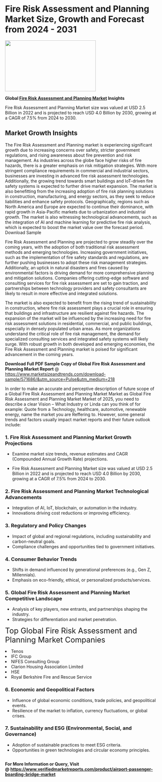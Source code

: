 <H1>Fire Risk Assessment and Planning Market Size, Growth and Forecast from 2024 - 2031</H1><img class="aligncenter size-medium wp-image-584254" src="https://thirdeyenews.in/wp-content/uploads/2024/09/Global-Market-Research-300x168.jpeg" alt="" width="300" height="168" /><p><strong>Global&nbsp;<a href="https://www.marketsizeandtrends.com/download-sample/571686/&amp;utm_source=Pulse&amp;utm_medium=218">Fire Risk Assessment and Planning Market</a> Insights</strong></p><p>Fire Risk Assessment and Planning Market size was valued at USD 2.5 Billion in 2022 and is projected to reach USD 4.0 Billion by 2030, growing at a CAGR of 7.5% from 2024 to 2030.</p><p><h2>Market Growth Insights</h2> <p>The Fire Risk Assessment and Planning market is experiencing significant growth due to increasing concerns over safety, stricter government regulations, and rising awareness about fire prevention and risk management. As industries across the globe face higher risks of fire hazards, there is a greater emphasis on risk mitigation strategies. With more stringent compliance requirements in commercial and industrial sectors, businesses are investing in advanced fire risk assessment technologies. Additionally, the growing trend towards smart buildings and IoT-driven fire safety systems is expected to further drive market expansion. The market is also benefitting from the increasing adoption of fire risk planning solutions in construction, manufacturing, and energy sectors, as they seek to reduce liabilities and enhance safety protocols. Geographically, regions such as North America and Europe are expected to continue their dominance, with rapid growth in Asia-Pacific markets due to urbanization and industrial growth. The market is also witnessing technological advancements, such as the integration of AI and machine learning for predictive fire risk analysis, which is expected to boost the market value over the forecast period. Download Sample</p> <p>Fire Risk Assessment and Planning are projected to grow steadily over the coming years, with the adoption of both traditional risk assessment methods and emerging technologies. Increasing government initiatives, such as the implementation of fire safety standards and regulations, are further pushing businesses to adopt these risk management strategies. Additionally, an uptick in natural disasters and fires caused by environmental factors is driving demand for more comprehensive planning and mitigation solutions. Companies offering cutting-edge software and consulting services for fire risk assessment are set to gain traction, and partnerships between technology providers and safety consultants are likely to result in more effective and integrated solutions.</p> <p>The market is also expected to benefit from the rising trend of sustainability in construction, where fire risk assessment plays a crucial role in ensuring that buildings and infrastructure are resilient against fire hazards. The expansion of the market will be influenced by the increasing need for fire risk assessment solutions in residential, commercial, and public buildings, especially in densely populated urban areas. As more organizations understand the critical role of fire risk management, the demand for specialized consulting services and integrated safety systems will likely surge. With robust growth in both developed and emerging economies, the Fire Risk Assessment and Planning market is poised for significant advancement in the coming years.</p> <p></p><p><span class=""><strong>Download Full PDF Sample Copy of Global Fire Risk Assessment and Planning Market Report</strong> @ <a href="https://www.marketsizeandtrends.com/download-sample/571686/&amp;utm_source=Pulse&amp;utm_medium=218" target="_blank">https://www.marketsizeandtrends.com/download-sample/571686/&amp;utm_source=Pulse&amp;utm_medium=218</a></span></p><p>In order to make an accurate and perceptive description of future scope of a Global&nbsp;Fire Risk Assessment and Planning Market Market as Global&nbsp;Fire Risk Assessment and Planning Market Market of 2025, you need to describe a clear Vision &ndash; What Industry or Linda can you think of for example: Quote from a Technology, healthcare, automotive, renewable energy, name the market you are Reffering to. However, some general trends and factors usually impact market reports and their future outlook include:</p><h3>1.&nbsp;<strong>Fire Risk Assessment and Planning Market Growth Projections</strong></h3><ul><li>Examine market size trends, revenue estimates and CAGR (Compounded Annual Growth Rate) projections.</li><li><p>Fire Risk Assessment and Planning Market size was valued at USD 2.5 Billion in 2022 and is projected to reach USD 4.0 Billion by 2030, growing at a CAGR of 7.5% from 2024 to 2030.</p></li></ul><h3>2.&nbsp;<strong>Fire Risk Assessment and Planning Market Technological Advancements</strong></h3><ul><li>Integration of AI, IoT, blockchain, or automation in the industry.</li><li>Innovations driving cost reductions or improving efficiency.</li></ul><h3>3.&nbsp;<strong>Regulatory and Policy Changes</strong></h3><ul><li>Impact of global and regional regulations, including sustainability and carbon-neutral goals.</li><li>Compliance challenges and opportunities tied to government initiatives.</li></ul><h3>4.&nbsp;<strong>Consumer Behavior Trends</strong></h3><ul><li>Shifts in demand influenced by generational preferences (e.g., Gen Z, Millennials).</li><li>Emphasis on eco-friendly, ethical, or personalized products/services.</li></ul><h3>5.&nbsp;<strong>Global Fire Risk Assessment and Planning Market Competitive Landscape</strong></h3><ul><li>Analysis of key players, new entrants, and partnerships shaping the industry.</li><li>Strategies for differentiation and market penetration.</li></ul><p data-pm-slice="1 1 []"><span style="color: inherit; font-family: inherit; font-size: 25px;">Top Global Fire Risk Assessment and Planning Market Companies</span></p><div class="" data-test-id=""><p><li>Tenos</li><li> IFC Group</li><li> NIFES Consulting Group</li><li> Clarion Housing Association Limited</li><li> HSE</li><li> Royal Berkshire Fire and Rescue Service</li></p></div><h3>6.&nbsp;<strong>Economic and Geopolitical Factors</strong></h3><ul><li>Influence of global economic conditions, trade policies, and geopolitical events.</li><li>Resilience of the market to inflation, currency fluctuations, or global crises.</li></ul><h3>7.&nbsp;<strong>Sustainability and ESG (Environmental, Social, and Governance)</strong></h3><ul><li>Adoption of sustainable practices to meet ESG criteria.</li><li>Opportunities in green technologies and circular economy principles.</li></ul><h2><strong style="font-size: 14px;">For More Information or Query, Visit @&nbsp;</strong><a style="background-color: #ffffff; font-size: 14px;" href="https://www.marketsizeandtrends.com/report/fire-risk-assessment-and-planning-market/" target="_blank">https://www.verifiedmarketreports.com/product/airport-passenger-boarding-bridge-market</a></h2>
